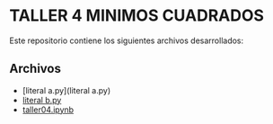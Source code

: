 # TALLER 4 MINIMOS CUADRADOS

Este repositorio contiene los siguientes archivos desarrollados:

## Archivos

- [literal a.py](literal a.py)
- [literal b.py](literalb.py)
- [taller04.ipynb](taller04.ipynb)

